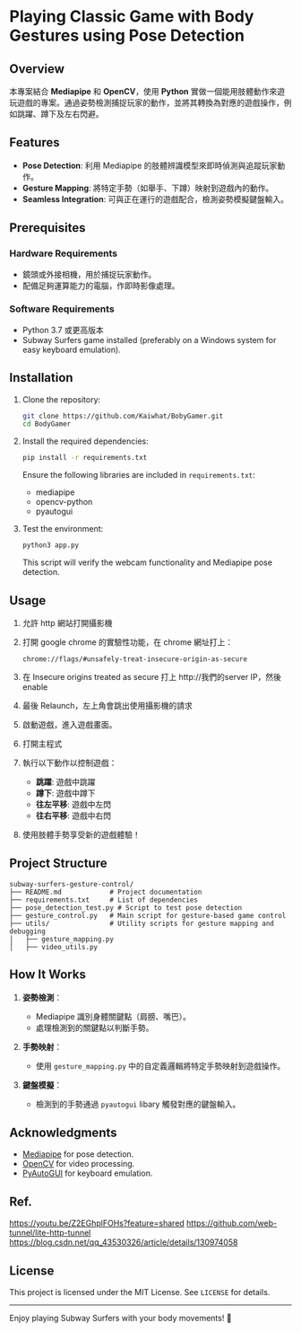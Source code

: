# Playing Classic Game with Body Gestures using Pose Detection

## Overview
本專案結合 **Mediapipe** 和 **OpenCV**，使用 **Python** 實做一個能用肢體動作來遊玩遊戲的專案。通過姿勢檢測捕捉玩家的動作，並將其轉換為對應的遊戲操作，例如跳躍、蹲下及左右閃避。

## Features
- **Pose Detection**: 利用 Mediapipe 的肢體辨識模型來即時偵測與追蹤玩家動作。
- **Gesture Mapping**: 將特定手勢（如舉手、下蹲）映射到遊戲內的動作。
- **Seamless Integration**: 可與正在運行的遊戲配合，檢測姿勢模擬鍵盤輸入。

## Prerequisites
### Hardware Requirements
- 鏡頭或外接相機，用於捕捉玩家動作。
- 配備足夠運算能力的電腦，作即時影像處理。

### Software Requirements
- Python 3.7 或更高版本
- Subway Surfers game installed (preferably on a Windows system for easy keyboard emulation).

## Installation
1. Clone the repository:
   ```bash
   git clone https://github.com/Kaiwhat/BobyGamer.git
   cd BodyGamer
   ```

2. Install the required dependencies:
   ```bash
   pip install -r requirements.txt
   ```

   Ensure the following libraries are included in `requirements.txt`:
   - mediapipe
   - opencv-python
   - pyautogui

3. Test the environment:
   ```bash
   python3 app.py
   ```
   This script will verify the webcam functionality and Mediapipe pose detection.

## Usage
1. 允許 http 網站打開攝影機
2. 打開 google chrome 的實驗性功能，在 chrome 網址打上：
   ```
   chrome://flags/#unsafely-treat-insecure-origin-as-secure
   ```
3. 在 Insecure origins treated as secure 打上 http://我們的server IP，然後 enable
4. 最後 Relaunch，左上角會跳出使用攝影機的請求

1. 啟動遊戲，進入遊戲畫面。
2. 打開主程式
3. 執行以下動作以控制遊戲：
   - **跳躍**: 遊戲中跳躍
   - **蹲下**: 遊戲中蹲下
   - **往左平移**: 遊戲中左閃
   - **往右平移**: 遊戲中右閃

4. 使用肢體手勢享受新的遊戲體驗！

## Project Structure
```
subway-surfers-gesture-control/
├── README.md            # Project documentation
├── requirements.txt     # List of dependencies
├── pose_detection_test.py # Script to test pose detection
├── gesture_control.py   # Main script for gesture-based game control
├── utils/               # Utility scripts for gesture mapping and debugging
│   ├── gesture_mapping.py
│   ├── video_utils.py
```

## How It Works
1. **姿勢檢測**：
   - Mediapipe 識別身體關鍵點（肩膀、嘴巴）。
   - 處理檢測到的關鍵點以判斷手勢。

2. **手勢映射**：
   - 使用 `gesture_mapping.py` 中的自定義邏輯將特定手勢映射到遊戲操作。

3. **鍵盤模擬**：
   - 檢測到的手勢通過 `pyautogui` libary 觸發對應的鍵盤輸入。

## Acknowledgments
- [Mediapipe](https://google.github.io/mediapipe/) for pose detection.
- [OpenCV](https://opencv.org/) for video processing.
- [PyAutoGUI](https://pyautogui.readthedocs.io/) for keyboard emulation.

## Ref.
https://youtu.be/Z2EGhplFOHs?feature=shared
https://github.com/web-tunnel/lite-http-tunnel
https://blog.csdn.net/qq_43530326/article/details/130974058

## License
This project is licensed under the MIT License. See `LICENSE` for details.

---

Enjoy playing Subway Surfers with your body movements! 🚀
